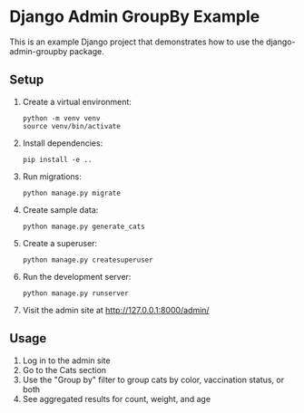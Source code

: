 # Django Admin GroupBy Example

This is an example Django project that demonstrates how to use the django-admin-groupby package.

## Setup

1. Create a virtual environment:
   ```
   python -m venv venv
   source venv/bin/activate
   ```

2. Install dependencies:
   ```
   pip install -e ..
   ```

3. Run migrations:
   ```
   python manage.py migrate
   ```

4. Create sample data:
   ```
   python manage.py generate_cats
   ```

5. Create a superuser:
   ```
   python manage.py createsuperuser
   ```

6. Run the development server:
   ```
   python manage.py runserver
   ```

7. Visit the admin site at http://127.0.0.1:8000/admin/

## Usage

1. Log in to the admin site
2. Go to the Cats section
3. Use the "Group by" filter to group cats by color, vaccination status, or both
4. See aggregated results for count, weight, and age